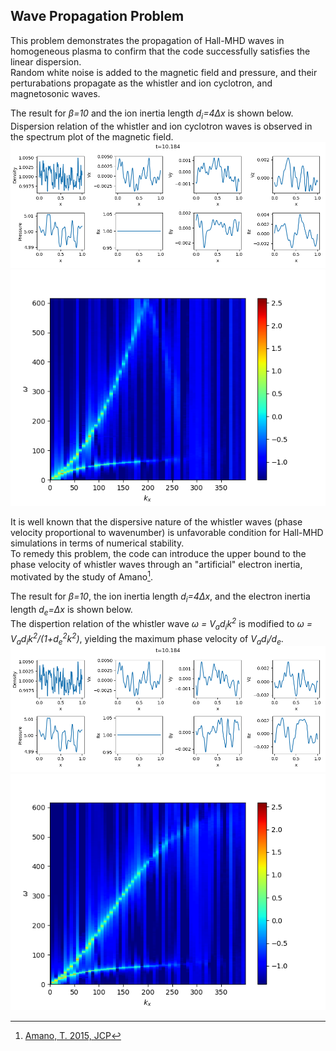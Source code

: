 ## Wave Propagation Problem
This problem demonstrates the propagation of Hall-MHD waves in homogeneous plasma to confirm that the code successfully satisfies the linear dispersion.<br>
Random white noise is added to the magnetic field and pressure, and their perturabations propagate as the whistler and ion cyclotron,  and magnetosonic waves.

The result for *&beta;=10* and the ion inertia length *d<sub>i</sub>=4&Delta;x* is shown below.<br>
Dispersion relation of the whistler and ion cyclotron waves is observed in the spectrum plot of the magnetic field.
![Wave profile for beta=10](../../imgs/h-wave/wave_b1e+1.png)
![Spectrum of by for beta=10](../../imgs/h-wave/wk_by_b1e+1.png)

It is well known that the dispersive nature of the whistler waves (phase velocity proportional to wavenumber) is unfavorable condition for Hall-MHD simulations in terms of numerical stability.<br>
To remedy this problem, the code can introduce the upper bound to the phase velocity of whistler waves through an "artificial" electron inertia, motivated by the study of Amano[^1].<br>

The result for *&beta;=10*, the ion inertia length *d<sub>i</sub>=4&Delta;x*, and the electron inertia length *d<sub>e</sub>=&Delta;x* is shown below.<br>
The dispertion relation of the whistler wave *&omega; = V<sub>a</sub>d<sub>i</sub>k<sup>2</sup>* is modified to *&omega; = V<sub>a</sub>d<sub>i</sub>k<sup>2</sup>/(1+d<sub>e</sub><sup>2</sup>k<sup>2</sup>)*, yielding the maximum phase velocity of *V<sub>a</sub>d<sub>i</sub>/d<sub>e</sub>*.
![Wave profile for beta=10](../../imgs/h-wave/wave_b1e+1_e.png)
![Spectrum of by for beta=10](../../imgs/h-wave/wk_by_b1e+1_e.png)

[^1]: [Amano, T. 2015, JCP](https://www.sciencedirect.com/science/article/abs/pii/S0021999115004805?via%3Dihub)
